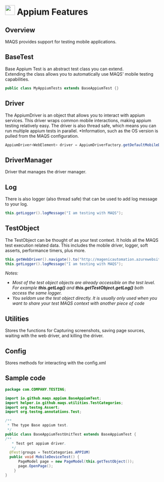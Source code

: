 # <img src="resources/MAQS.jpg" height="32" width="32"> Appium Features

## Overview
MAQS provides support for testing mobile applications.  	

## BaseTest
Base Appium Test is an abstract test class you can extend.  
Extending the class allows you to automatically use MAQS' mobile testing capabilities.
```java
public class MyAppiumTests extends BaseAppiumTest {}
```

## Driver
The AppiumDriver is an object that allows you to interact with appium services.
This driver wraps common mobile interactions, making appium testing relatively easy.
The driver is also thread safe, which means you can run multiple appium tests in parallel.
*Information, such as the OS version is pulled from the MAQS configuration.
```java
AppiumDriver<WebElement> driver = AppiumDriverFactory.getDefaultMobileDriver();
```

## DriverManager
Driver that manages the driver manager.

## Log
There is also logger (also thread safe) that can be used to add log message to your log.
```java
this.getLogger().logMessage("I am testing with MAQS");
```

## TestObject
The TestObject can be thought of as your test context.
It holds all the MAQS test execution related data.
This includes the mobile driver, logger, soft asserts, performance timers, plus more.

```java
this.getWebDriver().navigate().to("http://magenicautomation.azurewebsites.net/");
this.getLogger().logMessage("I am testing with MAQS");
```
*Notes:*  
* *Most of the test object objects are already accessible on the test level. For example **this.getLog()** and **this.getTestObject.getLog()** both access the same logger.*
* *You seldom use the test object directly. It is usually only used when you want to share your test MAQS context with another piece of code*

## Utilities
Stores the functions for Capturing screenshots, saving page sources, waiting with the web driver, and killing the driver.

## Config
Stores methods for interacting with the config.xml

## Sample code
```java
package com.COMPANY.TESTING;

import io.github.maqs.appium.BaseAppiumTest;
import helper.io.github.maqs.utilities.TestCategories;
import org.testng.Assert;
import org.testng.annotations.Test;

/**
 * The type Base appium test.
 */
public class BaseAppiumTestUnitTest extends BaseAppiumTest {
/**
   * Test get appium driver.
   */
  @Test(groups = TestCategories.APPIUM)
  public void MobileDeviceTest() {
      PageModel page = new PageModel(this.getTestObject());
      page.OpenPage();
    }   
}
```